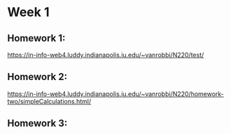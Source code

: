 # Week 1

## Homework 1:

https://in-info-web4.luddy.indianapolis.iu.edu/~vanrobbi/N220/test/

## Homework 2:

https://in-info-web4.luddy.indianapolis.iu.edu/~vanrobbi/N220/homework-two/simpleCalculations.html/

## Homework 3:
